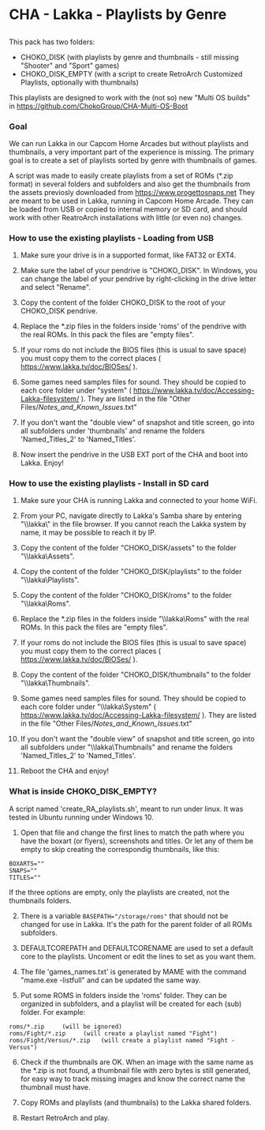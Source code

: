 # CHA - Lakka - Playlists by Genre

##
This pack has two folders:
- CHOKO_DISK (with playlists by genre and thumbnails - still missing "Shooter" and "Sport" games)
- CHOKO_DISK_EMPTY (with a script to create RetroArch Customized Playlists, optionally with thumbnails)

This playlists are designed to work with the (not so) new "Multi OS builds" in https://github.com/ChokoGroup/CHA-Multi-OS-Boot


### Goal
We can run Lakka in our Capcom Home Arcades but without playlists and thumbnails, a very important part of the experience is missing.
The primary goal is to create a set of playlists sorted by genre with thumbnails of games.

A script was made to easily create playlists from a set of ROMs (*.zip format) in several folders and subfolders and also get the thumbnails from the assets previosly downloaded from https://www.progettosnaps.net
They are meant to be used in Lakka, running in Capcom Home Arcade.
They can be loaded from USB or copied to internal memory or SD card, and should work with other ReatroArch installations with little (or even no) changes.


### How to use the existing playlists - Loading from USB
1. Make sure your drive is in a supported format, like FAT32 or EXT4.

2. Make sure the label of your pendrive is "CHOKO_DISK". 
In Windows, you can change the label of your pendrive by right-clicking in the drive letter and select "Rename".

3. Copy the content of the folder CHOKO_DISK to the root of your CHOKO_DISK pendrive.

4. Replace the \*.zip files in the folders inside 'roms' of the pendrive with the real ROMs. In this pack the files are "empty files".

5. If your roms do not include the BIOS files (this is usual to save space) you must copy them to the correct places ( https://www.lakka.tv/doc/BIOSes/ ).

6. Some games need samples files for sound. They should be copied to each core folder under "system" ( https://www.lakka.tv/doc/Accessing-Lakka-filesystem/ ).
   They are listed in the file "Other Files/_Notes_and_Known_Issues_.txt"

7. If you don't want the "double view" of snapshot and title screen, go into all subfolders under 'thumbnails' and rename the folders 'Named_Titles_2' to 'Named_Titles'.

8. Now insert the pendrive in the USB EXT port of the CHA and boot into Lakka. Enjoy!


### How to use the existing playlists - Install in SD card
1. Make sure your CHA is running Lakka and connected to your home WiFi.

2. From your PC, navigate directly to Lakka's Samba share by entering "\\\\lakka\\" in the file browser. If you cannot reach the Lakka system by name, it may be possible to reach it by IP.

3. Copy the content of the folder "CHOKO_DISK/assets" to the folder "\\\\lakka\\Assets".

4. Copy the content of the folder "CHOKO_DISK/playlists" to the folder "\\\\lakka\\Playlists".

5. Copy the content of the folder "CHOKO_DISK/roms" to the folder "\\\\lakka\\Roms".

6. Replace the \*.zip files in the folders inside "\\\\lakka\\Roms" with the real ROMs. In this pack the files are "empty files".

7. If your roms do not include the BIOS files (this is usual to save space) you must copy them to the correct places ( https://www.lakka.tv/doc/BIOSes/ ).

8. Copy the content of the folder "CHOKO_DISK/thumbnails" to the folder "\\\\lakka\\Thumbnails".

9. Some games need samples files for sound. They should be copied to each core folder under "\\\\lakka\\System" ( https://www.lakka.tv/doc/Accessing-Lakka-filesystem/ ).
   They are listed in the file "Other Files/_Notes_and_Known_Issues_.txt"

10. If you don't want the "double view" of snapshot and title screen, go into all subfolders under "\\\\lakka\\Thumbnails" and rename the folders 'Named_Titles_2' to 'Named_Titles'.

11. Reboot the CHA and enjoy!


### What is inside CHOKO_DISK_EMPTY?
A script named 'create_RA_playlists.sh', meant to run under linux. It was tested in Ubuntu running under Windows 10.

1. Open that file and change the first lines to match the path where you have the boxart (or flyers), screenshots and titles. Or let any of them be empty to skip creating the correspondig thumbnails, like this:
```
BOXARTS=""
SNAPS=""
TITLES=""
```
If the three options are empty, only the playlists are created, not the thumbnails folders.

2. There is a variable ```BASEPATH="/storage/roms"``` that should not be changed for use in Lakka. It's the path for the parent folder of all ROMs subfolders.

3. DEFAULTCOREPATH and DEFAULTCORENAME are used to set a default core to the playlists. Uncoment or edit the lines to set as you want them.

4. The file 'games_names.txt' is generated by MAME with the command "mame.exe -listfull" and can be updated the same way.

5. Put some ROMS in folders inside the 'roms' folder. They can be organized in subfolders, and a playlist will be created for each (sub) folder.
For example:
```
roms/*.zip     (will be ignored)
roms/Fight/*.zip     (will create a playlist named "Fight")
roms/Fight/Versus/*.zip   (will create a playlist named "Fight - Versus")
```

6. Check if the thumbnails are OK. When an image with the same name as the *.zip is not found, a thumbnail file with zero bytes is still generated, for easy way to track missing images and know the correct name the thumbnail must have.

7. Copy ROMs and playlists (and thumbnails) to the Lakka shared folders.

8. Restart RetroArch and play.
